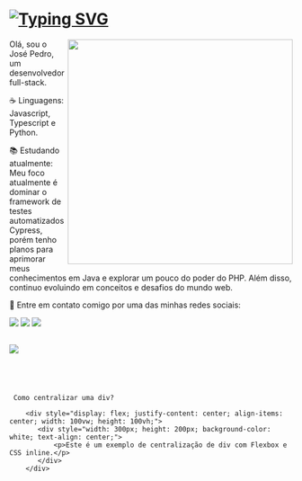 
<h1>
  <a href="https://git.io/typing-svg">
    <img src="https://readme-typing-svg.herokuapp.com/?lines=Hello+World,+I´m+José+Pedro!;I´m+a+Full+Stack+Developer.;Welcome+to+my+GitHub!" alt="Typing SVG">
  </a>
</h1>

<img src="https://raw.githubusercontent.com/MicaelliMedeiros/micaellimedeiros/master/image/computer-illustration.png" min-width="400px" max-width="400px" width="400px" align="right">

<p align="left"> 
  Olá, sou o José Pedro, um desenvolvedor full-stack.
</p>

<p align="left">
  ☕ Linguagens: Javascript, Typescript e Python.
</p>

<p align="left">
  📚 Estudando atualmente: Meu foco atualmente é dominar o framework de testes automatizados Cypress, porém tenho planos para aprimorar meus conhecimentos em Java e explorar um pouco do poder do PHP. Além disso, continuo evoluindo em conceitos e desafios do mundo web.
</p>

<p align="left">
  💌 Entre em contato comigo por uma das minhas redes sociais:
</p>

<p align="left">

  <a href="https://www.linkedin.com/in/jose-pedro-bernardes/" alt="LinkedIn">
  <img src="https://img.shields.io/badge/-Linkedin-0e76a8?style=flat-square&logo=Linkedin&logoColor=white&link=LINK-DO-SEU-LINKEDIN" /></a>

  <a href="https://wa.me/5522988376927" alt="WhatsApp">
  <img src="https://img.shields.io/badge/-WhatsApp-25d366?style=flat-square&labelColor=25d366&logo=whatsapp&logoColor=white&link=API-DO-SEU-WHATSAPP"/></a>
  <a href="https://discord.com/channels/@me/1103848587487621171" alt="Discord">
  <img src="https://img.shields.io/badge/-Discord-7289da?style=flat-square&labelColor=7289da&logo=discord&logoColor=white&link=API-DO-SEU-WHATSAPP"/></a>

##
<div align="left" >
<a href="https://skillicons.dev"   >
  <img src="https://skillicons.dev/icons?i=git,vscode,javascript,typescript,python,django,css,html,react,next,tailwind,sass,nodejs,express,figma,github,styledcomponents,vercel,postgres" />
</a>
  <br />

  </div>


##
   ```



    Como centralizar uma div?
  
       <div style="display: flex; justify-content: center; align-items: center; width: 100vw; height: 100vh;">
          <div style="width: 300px; height: 200px; background-color: white; text-align: center;">
              <p>Este é um exemplo de centralização de div com Flexbox e CSS inline.</p>
          </div>
       </div>






 
  
  

  



